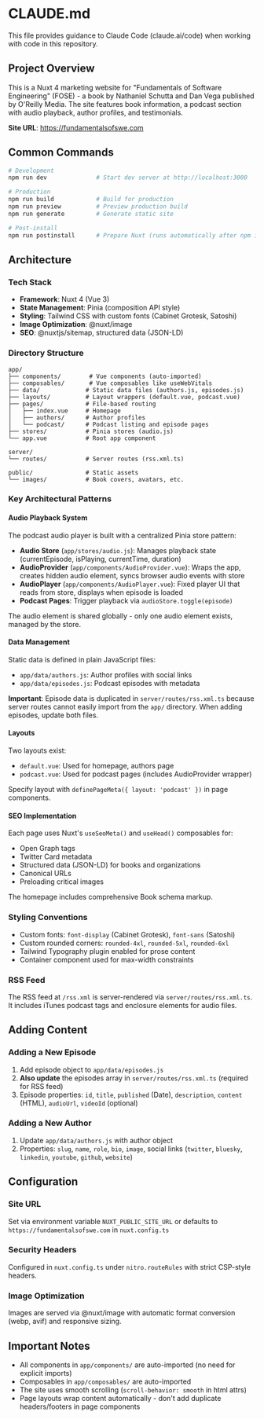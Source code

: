 # CLAUDE.md

This file provides guidance to Claude Code (claude.ai/code) when working with code in this repository.

## Project Overview

This is a Nuxt 4 marketing website for "Fundamentals of Software Engineering" (FOSE) - a book by Nathaniel Schutta and Dan Vega published by O'Reilly Media. The site features book information, a podcast section with audio playback, author profiles, and testimonials.

**Site URL**: https://fundamentalsofswe.com

## Common Commands

```bash
# Development
npm run dev              # Start dev server at http://localhost:3000

# Production
npm run build            # Build for production
npm run preview          # Preview production build
npm run generate         # Generate static site

# Post-install
npm run postinstall      # Prepare Nuxt (runs automatically after npm install)
```

## Architecture

### Tech Stack
- **Framework**: Nuxt 4 (Vue 3)
- **State Management**: Pinia (composition API style)
- **Styling**: Tailwind CSS with custom fonts (Cabinet Grotesk, Satoshi)
- **Image Optimization**: @nuxt/image
- **SEO**: @nuxtjs/sitemap, structured data (JSON-LD)

### Directory Structure

```
app/
├── components/        # Vue components (auto-imported)
├── composables/       # Vue composables like useWebVitals
├── data/             # Static data files (authors.js, episodes.js)
├── layouts/          # Layout wrappers (default.vue, podcast.vue)
├── pages/            # File-based routing
│   ├── index.vue     # Homepage
│   ├── authors/      # Author profiles
│   └── podcast/      # Podcast listing and episode pages
├── stores/           # Pinia stores (audio.js)
└── app.vue           # Root app component

server/
└── routes/           # Server routes (rss.xml.ts)

public/               # Static assets
└── images/           # Book covers, avatars, etc.
```

### Key Architectural Patterns

#### Audio Playback System
The podcast audio player is built with a centralized Pinia store pattern:

- **Audio Store** (`app/stores/audio.js`): Manages playback state (currentEpisode, isPlaying, currentTime, duration)
- **AudioProvider** (`app/components/AudioProvider.vue`): Wraps the app, creates hidden audio element, syncs browser audio events with store
- **AudioPlayer** (`app/components/AudioPlayer.vue`): Fixed player UI that reads from store, displays when episode is loaded
- **Podcast Pages**: Trigger playback via `audioStore.toggle(episode)`

The audio element is shared globally - only one audio element exists, managed by the store.

#### Data Management
Static data is defined in plain JavaScript files:

- `app/data/authors.js`: Author profiles with social links
- `app/data/episodes.js`: Podcast episodes with metadata

**Important**: Episode data is duplicated in `server/routes/rss.xml.ts` because server routes cannot easily import from the `app/` directory. When adding episodes, update both files.

#### Layouts
Two layouts exist:
- `default.vue`: Used for homepage, authors page
- `podcast.vue`: Used for podcast pages (includes AudioProvider wrapper)

Specify layout with `definePageMeta({ layout: 'podcast' })` in page components.

#### SEO Implementation
Each page uses Nuxt's `useSeoMeta()` and `useHead()` composables for:
- Open Graph tags
- Twitter Card metadata
- Structured data (JSON-LD) for books and organizations
- Canonical URLs
- Preloading critical images

The homepage includes comprehensive Book schema markup.

### Styling Conventions

- Custom fonts: `font-display` (Cabinet Grotesk), `font-sans` (Satoshi)
- Custom rounded corners: `rounded-4xl`, `rounded-5xl`, `rounded-6xl`
- Tailwind Typography plugin enabled for prose content
- Container component used for max-width constraints

### RSS Feed
The RSS feed at `/rss.xml` is server-rendered via `server/routes/rss.xml.ts`. It includes iTunes podcast tags and enclosure elements for audio files.

## Adding Content

### Adding a New Episode
1. Add episode object to `app/data/episodes.js`
2. **Also update** the episodes array in `server/routes/rss.xml.ts` (required for RSS feed)
3. Episode properties: `id`, `title`, `published` (Date), `description`, `content` (HTML), `audioUrl`, `videoId` (optional)

### Adding a New Author
1. Update `app/data/authors.js` with author object
2. Properties: `slug`, `name`, `role`, `bio`, `image`, social links (`twitter`, `bluesky`, `linkedin`, `youtube`, `github`, `website`)

## Configuration

### Site URL
Set via environment variable `NUXT_PUBLIC_SITE_URL` or defaults to `https://fundamentalsofswe.com` in `nuxt.config.ts`

### Security Headers
Configured in `nuxt.config.ts` under `nitro.routeRules` with strict CSP-style headers.

### Image Optimization
Images are served via @nuxt/image with automatic format conversion (webp, avif) and responsive sizing.

## Important Notes

- All components in `app/components/` are auto-imported (no need for explicit imports)
- Composables in `app/composables/` are auto-imported
- The site uses smooth scrolling (`scroll-behavior: smooth` in html attrs)
- Page layouts wrap content automatically - don't add duplicate headers/footers in page components
